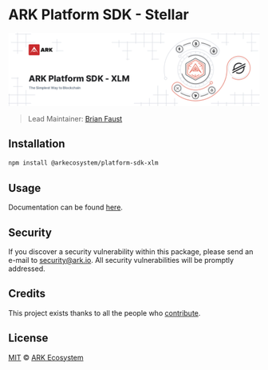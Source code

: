 # ARK Platform SDK - Stellar

<p align="center">
    <img src="https://raw.githubusercontent.com/ArkEcosystem/platform-sdk/master/packages/platform-sdk-xlm/banner.png" />
</p>

> Lead Maintainer: [Brian Faust](https://github.com/faustbrian)

## Installation

```bash
npm install @arkecosystem/platform-sdk-xlm
```

## Usage

Documentation can be found [here](https://ark.dev/docs/platform-sdk/coins/xlm).

## Security

If you discover a security vulnerability within this package, please send an e-mail to security@ark.io. All security vulnerabilities will be promptly addressed.

## Credits

This project exists thanks to all the people who [contribute](../../contributors).

## License

[MIT](LICENSE) © [ARK Ecosystem](https://ark.io)
